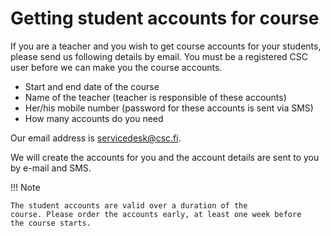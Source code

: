 # Getting student accounts for course

If you are a teacher and you wish to get course accounts for your
students, please send us following details by email. You must be a
registered CSC user before we can make you the course accounts.

* Start and end date of the course
* Name of the teacher (teacher is responsible of these accounts)
* Her/his mobile number (password for these accounts is sent via SMS)
* How many accounts do you need

Our email address is servicedesk@csc.fi.

We will create the accounts for you and the account details are sent
to you by e-mail and SMS.

!!! Note

    The student accounts are valid over a duration of the
    course. Please order the accounts early, at least one week before
    the course starts.
